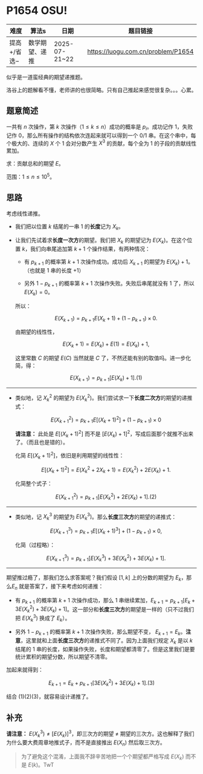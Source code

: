 # P1654 OSU!

| 难度      | 算法s     | 日期            | 题目链接                               |
| ------- | ------- | ------------- | ---------------------------------- |
| 提高+/省选− | 数学期望、递推 | 2025-07-21~22 | https://luogu.com.cn/problem/P1654 |

似乎是一道蛮经典的期望递推题。

洛谷上的题解看不懂，老师讲的也很简略。只有自己推起来感觉很复杂。。。心累。

## 题意简述

一共有 $n$ 次操作，第 $k$ 次操作（$1\le k\le n$）成功的概率是 $p_i$。成功记作 $1$，失败记作 $0$，那么所有操作的结构依次连起来就可以得到一个 $0/1$ 串。在这个串中，每个极大的、连续的 $X$ 个 $1$ 会对分数产生 $X^3$ 的贡献，每个全为 $1$ 的子段的贡献线性累加。

求：贡献总和的期望 $E$。

范围：$1\le n\le10^5$。

## 思路

考虑线性递推。

- 我们把以位置 $k$ 结尾的一串 $1$ 的**长度**记为 $X_k$。

- 让我们先试着求**长度一次方**的期望。我们把 $X_k$ 的期望记为 $E(X_k)$。在这个位置 $k$，我们向串尾追加第 $k+1$ 个操作结果，有两种情况：
  
  - 有 $p_{k+1}$ 的概率第 $k+1$ 次操作成功。成功后 $X_{k+1}$ 的期望为 $E(X_k)+1$。（也就是 $1$ 串的长度 $+1$）
  
  - 另外 $1-p_{k+1}$ 的概率第 $k+1$ 次操作失败。失败后串尾就没有 $1$ 了，所以 $E(X_k)=0$。
  
  所以：
  
  $$
  E(X_{k+1})=p_{k+1}E(X_k+1)+(1-p_{k+1})\times0.
  $$
  
  由期望的线性性，
  
  $$
  E(X_k+1)=E(X_k)+E(1)=E(X_k)+1,
  $$
  
  这里常数 $C$ 的期望 $E(C)$ 当然就是 $C$ 了，不然还能有别的取值吗。进一步化简，得：
  
  $$
  E(X_{k+1})=p_{k+1}[E(X_k)+1].(1)
  $$

---

- 类似地，记 $X_k^2$ 的期望为 $E(X_k^2)$。我们尝试求一下**长度二次方**的期望的递推式：
  
  $$
  E(X_{k+1}^2)=p_{k+1}E[(X_k+1)^2]+(1-p_{k+1})\times0
  $$
  
  **请注意：** 此处是 $E[(X_k+1)^2]$ 而不是 $[E(X_k)+1]^2$，写成后面那个就推不出来了。（而且也是错的）。
  
  化简 $E[(X_k+1)^2]$，依旧是利用期望的线性性：
  
  $$
  E[(X_k+1)^2]=E(X_k^2+2X_k+1)=E(X_k^2)+2E(X_k)+1.
  $$
  
  化简整个式子：
  
  $$
  E(X_{k+1}^2)=p_{k+1}[E(X_k^2)+2E(X_k)+1].(2)
  $$

---

- 类似地，记 $X_k^3$ 的期望为 $E(X_k^3)$。那么**长度三次方**的期望的递推式：
  
  $$
  E(X_{k+1}^3)=p_{k+1}E[(X_k+1)^3]+(1-p_{k+1})\times0,
  $$
  
  化简（过程略）：
  
  $$
  E(X_{k+1}^3)=p_{k+1}[E(X_k^3)+3E(X_k^2)+3E(X_k)+1].
  $$

---

期望推过瘾了，那我们怎么求答案呢？我们假设 $[1,k]$ 上的分数的期望为 $E_k$，那么$E_n$ 就是答案了，接下来考虑如何递推：

- 有 $p_{k+1}$ 的概率第 $k+1$ 次操作成功，那么 $1$ 串继续累加，$E_{k+1}=p_{k+1}[E_k+3E(X_k^2)+3E(X_k)+1]$。这一部分和**长度三次方**的期望是一样的（只不过我们把 $E(X_k^3)$ 换成了 $E_k$）。

- 另外 $1-p_{k+1}$ 的概率第 $k+1$ 次操作失败，那么期望不变， $E_{k+1}=E_{k}$。**注意**，这里就和上面**长度三次方**的递推式不同了。因为上面我们规定 $X_k$ 是以 $k$ 结尾的 $1$ 串的长度，如果操作失败，长度和期望都清零了。但是这里我们是要统计累积的期望分数，所以期望不清零。

加起来就得到：

$$
E_{k+1}=E_{k}+p_{k+1}[3E(X_{k}^2)+3E(X_{k})+1].(3)
$$

结合 $(1)(2)(3)$，就容易设计递推了。

## 补充

**请注意：** $E(X_k^3)\not=[E(X_k)]^3$，即三次方的期望 $\not=$ 期望的三次方。这也解释了我们为什么要大费周章地推式子，而不是直接推出 $E(X_n)$ 然后取三次方。

> 为了避免这个混淆，上面我不辞辛苦地把一个个期望都严格写成 $E(X_k)$ 而不是 $E(k)$。TwT
